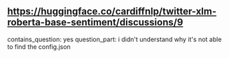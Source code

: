 ## https://huggingface.co/cardiffnlp/twitter-xlm-roberta-base-sentiment/discussions/9

contains_question: yes
question_part: 
i didn't understand why it's not able to find the config.json